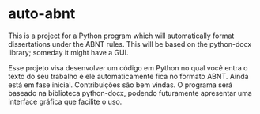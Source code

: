 # auto-abnt

This is a project for a Python program which will automatically format dissertations under the ABNT rules. This will be based on the python-docx library; someday it might have a GUI.

Esse projeto visa desenvolver um código em Python no qual você entra o texto do seu trabalho e ele automaticamente fica no formato ABNT. Ainda está em fase inicial. Contribuições são bem vindas.
O programa será baseado na biblioteca python-docx, podendo futuramente apresentar uma interface gráfica que facilite o uso.
